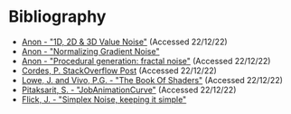 # Bibliography
* [Anon - "1D, 2D & 3D Value Noise"](https://www.shadertoy.com/view/4dS3Wd)
(Accessed 22/12/22)
* [Anon - "Normalizing Gradient Noise"](https://noiseposti.ng/posts/2021-03-22-Normalizing-Gradient-Noise.html)
* [Anon - "Procedural generation: fractal noise"](https://dens.website/articles/procedural-generation/fractal-noise)
(Accessed 22/12/22)
* [Cordes, P. StackOverflow Post](https://stackoverflow.com/a/35270026)
(Accessed 22/12/22)
* [Lowe, J. and Vivo, P.G. - "The Book Of Shaders"](https://thebookofshaders.com)
(Accessed 22/12/22)
* [Pitaksarit, S. - "JobAnimationCurve"](https://github.com/5argon/JobAnimationCurve)
(Accessed 22/12/22)
* [Flick, J. - "Simplex Noise, keeping it simple"](https://catlikecoding.com/unity/tutorials/simplex-noise/)
